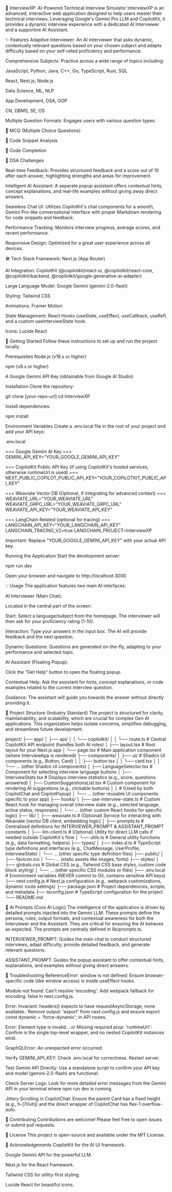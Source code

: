 🚀 InterviewXP: AI-Powered Technical Interview Simulator
InterviewXP is an advanced, interactive web application designed to help users master their technical interviews. Leveraging Google's Gemini Pro LLM and CopilotKit, it provides a dynamic interview experience with a dedicated AI Interviewer and a supportive AI Assistant.

✨ Features
Adaptive Interviewer: An AI interviewer that asks dynamic, contextually relevant questions based on your chosen subject and adapts difficulty based on your self-rated proficiency and performance.

Comprehensive Subjects: Practice across a wide range of topics including:

JavaScript, Python, Java, C++, Go, TypeScript, Rust, SQL

React, Next.js, Node.js

Data Science, ML, NLP

App Development, DSA, OOP

CN, DBMS, SE, OS

Multiple Question Formats: Engages users with various question types:

🚀 MCQ (Multiple Choice Questions)

📝 Code Snippet Analysis

🔧 Code Completion

🧠 DSA Challenges

Real-time Feedback: Provides structured feedback and a score out of 10 after each answer, highlighting strengths and areas for improvement.

Intelligent AI Assistant: A separate popup assistant offers contextual hints, concept explanations, and real-life examples without giving away direct answers.

Seamless Chat UI: Utilizes CopilotKit's chat components for a smooth, Gemini Pro-like conversational interface with proper Markdown rendering for code snippets and feedback.

Performance Tracking: Monitors interview progress, average scores, and recent performance.

Responsive Design: Optimized for a great user experience across all devices.

🛠️ Tech Stack
Framework: Next.js (App Router)

AI Integration: CopilotKit (@copilotkit/react-ui, @copilotkit/react-core, @copilotkit/backend, @copilotkit/google-generative-ai-adapter)

Large Language Model: Google Gemini (gemini-2.0-flash)

Styling: Tailwind CSS

Animations: Framer Motion

State Management: React Hooks (useState, useEffect, useCallback, useRef) and a custom useInterviewState hook.

Icons: Lucide React

🚀 Getting Started
Follow these instructions to set up and run the project locally.

Prerequisites
Node.js (v18.x or higher)

npm (v8.x or higher)

A Google Gemini API Key (obtainable from Google AI Studio)

Installation
Clone the repository:

git clone [your-repo-url]
cd InterviewXP

Install dependencies:

npm install

Environment Variables
Create a .env.local file in the root of your project and add your API keys:


.env.local

=== Google Gemini AI Key ===
GEMINI_API_KEY="YOUR_GOOGLE_GEMINI_API_KEY"

=== CopilotKit Public API Key (if using CopilotKit's hosted services, otherwise runtimeUrl is used) ===
NEXT_PUBLIC_COPILOT_PUBLIC_API_KEY="YOUR_COPILOTKIT_PUBLIC_API_KEY"

=== Weaviate Vector DB (Optional, if integrating for advanced context) ===
WEAVIATE_URL="YOUR_WEAVIATE_URL"
WEAVIATE_GRPC_URL="YOUR_WEAVIATE_GRPC_URL"
WEAVIATE_API_KEY="YOUR_WEAVIATE_API_KEY"

=== LangChain Related (optional for tracing) ===
LANGCHAIN_API_KEY="YOUR_LANGCHAIN_API_KEY"
LANGCHAIN_TRACING_V2=true
LANGCHAIN_PROJECT=InterviewXP

Important: Replace "YOUR_GOOGLE_GEMINI_API_KEY" with your actual API key.

Running the Application
Start the development server:

npm run dev

Open your browser and navigate to http://localhost:3000.

💡 Usage
The application features two main AI interfaces:

AI Interviewer (Main Chat):

Located in the central part of the screen.

Start: Select a language/subject from the homepage. The interviewer will then ask for your proficiency rating (1-10).

Interaction: Type your answers in the input box. The AI will provide feedback and the next question.

Dynamic Questions: Questions are generated on-the-fly, adapting to your performance and selected topic.

AI Assistant (Floating Popup):

Click the "Get Help" button to open the floating popup.

Contextual Help: Ask the assistant for hints, concept explanations, or code examples related to the current interview question.

Guidance: The assistant will guide you towards the answer without directly providing it.

📂 Project Structure (Industry Standard)
The project is structured for clarity, maintainability, and scalability, which are crucial for complex Gen AI applications. This organization helps isolate concerns, simplifies debugging, and streamlines future development.

project/
├── app/
│   ├── api/
│   │   └── copilotkit/
│   │       └── route.ts             # Central CopilotKit API endpoint (handles both AI roles)
│   ├── layout.tsx                 # Root layout for your Next.js app
│   └── page.tsx                   # Main application component (where InterviewApp is rendered)
├── components/
│   ├── ui/                        # Shadcn UI components (e.g., Button, Card)
│   │   ├── button.tsx
│   │   └── card.tsx
│   │   └── ... (other Shadcn UI components)
│   ├── LanguageSelector.tsx       # Component for selecting interview language buttons
│   ├── InterviewStats.tsx         # Displays interview statistics (e.g., score, questions answered)
│   ├── CustomSuggestionsList.tsx  # Custom component for rendering AI suggestions (e.g., clickable buttons)
│   │                                # (Used by both CopilotChat and CopilotPopup)
│   └── ... (other reusable UI components specific to your app)
├── hooks/
│   ├── use-interview-state.ts     # Custom React hook for managing overall interview state (e.g., selected language, active status, responses)
│   └── ... (other custom React hooks for specific logic)
├── lib/
│   ├── weaviate.ts                # (Optional) Service for interacting with Weaviate (vector DB client, embedding logic)
│   ├── prompts.ts                 # Centralized definitions for INTERVIEWER_PROMPT & ASSISTANT_PROMPT constants
│   ├── llm-client.ts              # (Optional) Utility for direct LLM calls if needed outside CopilotKit's flow
│   └── utils.ts                   # General utility functions (e.g., data formatting, helpers)
├── types/
│   ├── index.d.ts                 # TypeScript type definitions and interfaces (e.g., ChatMessage, UserProfile, InterviewState)
│   └── ... (other specific type definition files)
├── public/
│   ├── favicon.ico
│   └── ... (static assets like images, fonts)
├── styles/
│   ├── globals.css                # Global CSS (e.g., Tailwind CSS base styles, custom code block styling)
│   └── ... (other specific CSS modules or files)
├── .env.local                     # Environment variables (NEVER commit to Git, contains sensitive API keys)
├── next.config.js                 # Next.js configuration (e.g., webpack customizations, dynamic route settings)
├── package.json                   # Project dependencies, scripts, and metadata
├── tsconfig.json                  # TypeScript configuration for the project
└── README.md  

🧠 AI Prompts (Core AI Logic)
The intelligence of the application is driven by detailed prompts injected into the Gemini LLM. These prompts define the persona, rules, output formats, and contextual awareness for both the Interviewer and the Assistant. They are critical for ensuring the AI behaves as expected. The prompts are centrally defined in lib/prompts.ts.

INTERVIEWER_PROMPT: Guides the main chat to conduct structured interviews, adapt difficulty, provide detailed feedback, and generate relevant questions.

ASSISTANT_PROMPT: Guides the popup assistant to offer contextual hints, explanations, and examples without giving direct answers.

🐛 Troubleshooting
ReferenceError: window is not defined: Ensure browser-specific code (like window access) is inside useEffect hooks.

Module not found: Can't resolve 'encoding': Add webpack fallback for encoding: false in next.config.js.

Error: Invariant: headers() expects to have requestAsyncStorage, none available.: Remove output: 'export' from next.config.js and ensure export const dynamic = 'force-dynamic'; in API routes.

Error: Element type is invalid... or Missing required prop: 'runtimeUrl': Confirm <CopilotKit runtimeUrl="/api/copilotkit"> is the single top-level wrapper, and no nested CopilotKit instances exist.

GraphQLError: An unexpected error occurred:

Verify GEMINI_API_KEY: Check .env.local for correctness. Restart server.

Test Gemini API Directly: Use a standalone script to confirm your API key and model (gemini-2.0-flash) are functional.

Check Server Logs: Look for more detailed error messages from the Gemini API in your terminal where npm run dev is running.

Jittery Scrolling in CopilotChat: Ensure the parent Card has a fixed height (e.g., h-[70vh]) and the direct wrapper of CopilotChat has flex-1 overflow-auto.

🤝 Contributing
Contributions are welcome! Please feel free to open issues or submit pull requests.

📄 License
This project is open-source and available under the MIT License.

🙏 Acknowledgements
CopilotKit for the AI UI framework.

Google Gemini API for the powerful LLM.

Next.js for the React framework.

Tailwind CSS for utility-first styling.

Lucide React for beautiful icons.
